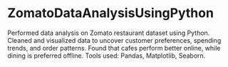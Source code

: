 # ZomatoDataAnalysisUsingPython
Performed data analysis on Zomato restaurant dataset using Python. Cleaned and visualized data to uncover customer preferences, spending trends, and order patterns. Found that cafes perform better online, while dining is preferred offline. Tools used: Pandas, Matplotlib, Seaborn.
